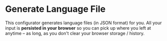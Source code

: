 # Generate Language File <Badge text="beta" type="warning"/>

This configurator generates language files (in JSON format) for you. All your input is **persisted
in your browser** so you can pick up where you left at anytime – as long, as you don't clear your
browser storage / history.

<version-1-configurator-Core />